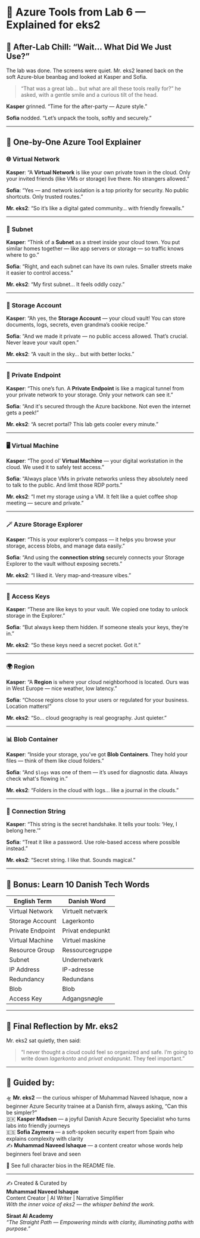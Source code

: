 # 🔧 Azure Tools from Lab 6 — Explained for eks2

## 💬 After-Lab Chill: “Wait… What Did We Just Use?”

The lab was done. The screens were quiet. Mr. eks2 leaned back on the soft Azure-blue beanbag and looked at Kasper and Sofia.

> “That was a great lab... but what are all these tools really for?” he asked, with a gentle smile and a curious tilt of the head.

**Kasper** grinned. “Time for the after-party — Azure style.”

**Sofia** nodded. “Let’s unpack the tools, softly and securely.”

---

## 🔧 One-by-One Azure Tool Explainer

### 🌐 **Virtual Network**

**Kasper**: “A **Virtual Network** is like your own private town in the cloud. Only your invited friends (like VMs or storage) live there. No strangers allowed.”

**Sofia**: “Yes — and network isolation is a top priority for security. No public shortcuts. Only trusted routes.”

**Mr. eks2**: “So it’s like a digital gated community… with friendly firewalls.”

---

### 🧰 **Subnet**

**Kasper**: “Think of a **Subnet** as a street inside your cloud town. You put similar homes together — like app servers or storage — so traffic knows where to go.”

**Sofia**: “Right, and each subnet can have its own rules. Smaller streets make it easier to control access.”

**Mr. eks2**: “My first subnet… It feels oddly cozy.”

---

### 🏢 **Storage Account**

**Kasper**: “Ah yes, the **Storage Account** — your cloud vault! You can store documents, logs, secrets, even grandma’s cookie recipe.”

**Sofia**: “And we made it private — no public access allowed. That’s crucial. Never leave your vault open.”

**Mr. eks2**: “A vault in the sky… but with better locks.”

---

### 🔐 **Private Endpoint**

**Kasper**: “This one’s fun. A **Private Endpoint** is like a magical tunnel from your private network to your storage. Only your network can see it.”

**Sofia**: “And it's secured through the Azure backbone. Not even the internet gets a peek!”

**Mr. eks2**: “A secret portal? This lab gets cooler every minute.”

---

### 🖥️ **Virtual Machine**

**Kasper**: “The good ol’ **Virtual Machine** — your digital workstation in the cloud. We used it to safely test access.”

**Sofia**: “Always place VMs in private networks unless they absolutely need to talk to the public. And limit those RDP ports.”

**Mr. eks2**: “I met my storage using a VM. It felt like a quiet coffee shop meeting — secure and private.”

---

### 🪄 **Azure Storage Explorer**

**Kasper**: “This is your explorer’s compass — it helps you browse your storage, access blobs, and manage data easily.”

**Sofia**: “And using the **connection string** securely connects your Storage Explorer to the vault without exposing secrets.”

**Mr. eks2**: “I liked it. Very map-and-treasure vibes.”

---

### 🔑 **Access Keys**

**Kasper**: “These are like keys to your vault. We copied one today to unlock storage in the Explorer.”

**Sofia**: “But always keep them hidden. If someone steals your keys, they’re in.”

**Mr. eks2**: “So these keys need a secret pocket. Got it.”

---

### 🌍 **Region**

**Kasper**: “A **Region** is where your cloud neighborhood is located. Ours was in West Europe — nice weather, low latency.”

**Sofia**: “Choose regions close to your users or regulated for your business. Location matters!”

**Mr. eks2**: “So... cloud geography is real geography. Just quieter.”

---

### 📊 **Blob Container**

**Kasper**: “Inside your storage, you’ve got **Blob Containers**. They hold your files — think of them like cloud folders.”

**Sofia**: “And `$logs` was one of them — it’s used for diagnostic data. Always check what's flowing in.”

**Mr. eks2**: “Folders in the cloud with logs... like a journal in the clouds.”

---

### 🔁 **Connection String**

**Kasper**: “This string is the secret handshake. It tells your tools: ‘Hey, I belong here.’”

**Sofia**: “Treat it like a password. Use role-based access where possible instead.”

**Mr. eks2**: “Secret string. I like that. Sounds magical.”

---

## 📘 Bonus: Learn 10 Danish Tech Words

| English Term         | Danish Word           |
|----------------------|------------------------|
| Virtual Network      | Virtuelt netværk       |
| Storage Account      | Lagerkonto             |
| Private Endpoint     | Privat endepunkt       |
| Virtual Machine      | Virtuel maskine        |
| Resource Group       | Ressourcegruppe        |
| Subnet               | Undernetværk           |
| IP Address           | IP-adresse             |
| Redundancy           | Redundans              |
| Blob                 | Blob                   |
| Access Key           | Adgangsnøgle           |

---

## 📘 Final Reflection by Mr. eks2

Mr. eks2 sat quietly, then said:

> “I never thought a cloud could feel so organized and safe. I’m going to write down *lagerkonto* and *privat endepunkt*. They feel important.”

---

## 🧾 Guided by:  
🛸 **Mr. eks2** — the curious whisper of Muhammad Naveed Ishaque, now a beginner Azure Security trainee at a Danish firm, always asking, “Can this be simpler?”  
🇩🇰 **Kasper Madsen** — a joyful Danish Azure Security Specialist who turns labs into friendly journeys  
🇪🇸 **Sofia Zaymera** — a soft-spoken security expert from Spain who explains complexity with clarity  
✍️ **Muhammad Naveed Ishaque** — a content creator whose words help beginners feel brave and seen  

🔎 See full character bios in the README file.

---

✍️ Created & Curated by  
**Muhammad Naveed Ishaque**  
Content Creator | AI Writer | Narrative Simplifier  
_With the inner voice of eks2 — the whisper behind the work._  

**Siraat AI Academy**  
_“The Straight Path — Empowering minds with clarity, illuminating paths with purpose.”_
